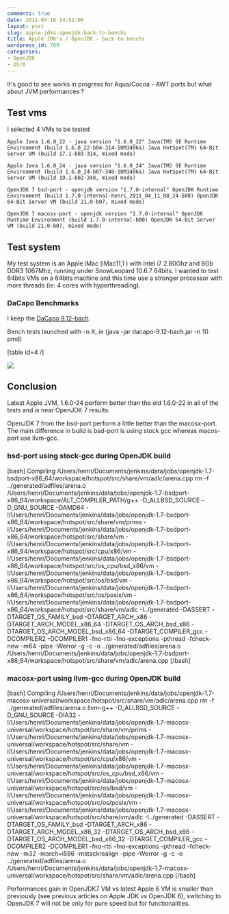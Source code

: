 ```yaml
---
comments: true
date: 2011-04-16 14:52:06
layout: post
slug: apple-jdks-openjdk-back-to-benchs
title: Apple JDK's / OpenJDK - back to benchs
wordpress_id: 769
categories:
- OpenJDK
- OS/X
---
```


It's good to see works in progress for Aqua/Cocoa - AWT ports but what about JVM performances ?



## Test vms


I selected 4 VMs to be tested

`
Apple Java 1.6.0_22 - java version "1.6.0_22"
Java(TM) SE Runtime Environment (build 1.6.0_22-b04-314-10M3406a)
Java HotSpot(TM) 64-Bit Server VM (build 17.1-b03-314, mixed mode)
`

`
Apple Java 1.6.0_24 - java version "1.6.0_24"
Java(TM) SE Runtime Environment (build 1.6.0_24-b07-348-10M3406a)
Java HotSpot(TM) 64-Bit Server VM (build 19.1-b02-348, mixed mode)
`

`
OpenJDK 7 bsd-port - openjdk version "1.7.0-internal"
OpenJDK Runtime Environment (build 1.7.0-internal-henri_2011_04_11_08_24-b00)
OpenJDK 64-Bit Server VM (build 21.0-b07, mixed mode)
`

`
OpenJDK 7 macosx-port - openjdk version "1.7.0-internal"
OpenJDK Runtime Environment (build 1.7.0-internal-b00)
OpenJDK 64-Bit Server VM (build 21.0-b07, mixed mode)
`



## Test system


My test system is an Apple iMac (iMac11,1 )  with Intel i7 2.80Ghz and 8Gb DDR3 1067Mhz, running under SnowLeopard 10.6.7 64bits.
I wanted to test 64bits VMs on a 64bits machine and this time use a stronger processor with more threads (ie: 4 cores with hyperthreading).



### DaCapo Benchmarks


I keep the [DaCapo 9.12-bach](http://www.dacapobench.org/).

Bench tests launched with -n X, ie (java -jar dacapo-9.12-bach.jar -n 10 pmd)

[table id=4 /]

[![](http://blog.hgomez.net/wp-content/uploads/2011/04/Benchs4-1024x576.png)](http://blog.hgomez.net/wp-content/uploads/2011/04/Benchs4.png)


## Conclusion



Latest Apple JVM, 1.6.0-24 perform better than the old 1.6.0-22 in all of the tests and is near OpenJDK 7 results.

OpenJDK 7 from the bsd-port perform a little better than the macosx-port. The main difference in build is bsd-port is using stock gcc whereas macos-port use llvm-gcc.



### bsd-port using stock-gcc during OpenJDK build



[bash]
Compiling /Users/henri/Documents/jenkins/data/jobs/openjdk-1.7-bsdport-x86_64/workspace/hotspot/src/share/vm/adlc/arena.cpp
rm -f ../generated/adfiles/arena.o
/Users/henri/Documents/jenkins/data/jobs/openjdk-1.7-bsdport-x86_64/workspace/ALT_COMPILER_PATH/g++ -D_ALLBSD_SOURCE -D_GNU_SOURCE -DAMD64 -I/Users/henri/Documents/jenkins/data/jobs/openjdk-1.7-bsdport-x86_64/workspace/hotspot/src/share/vm/prims -I/Users/henri/Documents/jenkins/data/jobs/openjdk-1.7-bsdport-x86_64/workspace/hotspot/src/share/vm -I/Users/henri/Documents/jenkins/data/jobs/openjdk-1.7-bsdport-x86_64/workspace/hotspot/src/cpu/x86/vm -I/Users/henri/Documents/jenkins/data/jobs/openjdk-1.7-bsdport-x86_64/workspace/hotspot/src/os_cpu/bsd_x86/vm -I/Users/henri/Documents/jenkins/data/jobs/openjdk-1.7-bsdport-x86_64/workspace/hotspot/src/os/bsd/vm -I/Users/henri/Documents/jenkins/data/jobs/openjdk-1.7-bsdport-x86_64/workspace/hotspot/src/os/posix/vm -I/Users/henri/Documents/jenkins/data/jobs/openjdk-1.7-bsdport-x86_64/workspace/hotspot/src/share/vm/adlc -I../generated -DASSERT -DTARGET_OS_FAMILY_bsd -DTARGET_ARCH_x86 -DTARGET_ARCH_MODEL_x86_64 -DTARGET_OS_ARCH_bsd_x86 -DTARGET_OS_ARCH_MODEL_bsd_x86_64 -DTARGET_COMPILER_gcc -DCOMPILER2 -DCOMPILER1  -fno-rtti -fno-exceptions -pthread -fcheck-new -m64 -pipe -Werror -g -c -o ../generated/adfiles/arena.o /Users/henri/Documents/jenkins/data/jobs/openjdk-1.7-bsdport-x86_64/workspace/hotspot/src/share/vm/adlc/arena.cpp 
[/bash]



### macosx-port using llvm-gcc during OpenJDK build



[bash]
Compiling /Users/henri/Documents/jenkins/data/jobs/openjdk-1.7-macosx-universal/workspace/hotspot/src/share/vm/adlc/arena.cpp
rm -f ../generated/adfiles/arena.o
llvm-g++ -D_ALLBSD_SOURCE -D_GNU_SOURCE -DIA32 -I/Users/henri/Documents/jenkins/data/jobs/openjdk-1.7-macosx-universal/workspace/hotspot/src/share/vm/prims -I/Users/henri/Documents/jenkins/data/jobs/openjdk-1.7-macosx-universal/workspace/hotspot/src/share/vm -I/Users/henri/Documents/jenkins/data/jobs/openjdk-1.7-macosx-universal/workspace/hotspot/src/cpu/x86/vm -I/Users/henri/Documents/jenkins/data/jobs/openjdk-1.7-macosx-universal/workspace/hotspot/src/os_cpu/bsd_x86/vm -I/Users/henri/Documents/jenkins/data/jobs/openjdk-1.7-macosx-universal/workspace/hotspot/src/os/bsd/vm -I/Users/henri/Documents/jenkins/data/jobs/openjdk-1.7-macosx-universal/workspace/hotspot/src/os/posix/vm -I/Users/henri/Documents/jenkins/data/jobs/openjdk-1.7-macosx-universal/workspace/hotspot/src/share/vm/adlc -I../generated -DASSERT -DTARGET_OS_FAMILY_bsd -DTARGET_ARCH_x86 -DTARGET_ARCH_MODEL_x86_32 -DTARGET_OS_ARCH_bsd_x86 -DTARGET_OS_ARCH_MODEL_bsd_x86_32 -DTARGET_COMPILER_gcc -DCOMPILER2 -DCOMPILER1  -fno-rtti -fno-exceptions -pthread -fcheck-new -m32 -march=i586 -mstackrealign -pipe -Werror -g -c -o ../generated/adfiles/arena.o /Users/henri/Documents/jenkins/data/jobs/openjdk-1.7-macosx-universal/workspace/hotspot/src/share/vm/adlc/arena.cpp 
[/bash]

Performances gain in OpenJDK7 VM vs latest Apple 6 VM is smaller than previously (see previous articles on Apple JDK vs OpenJDK 6), switching to OpenJDK 7 will not be only for pure speed but for functionalities.


